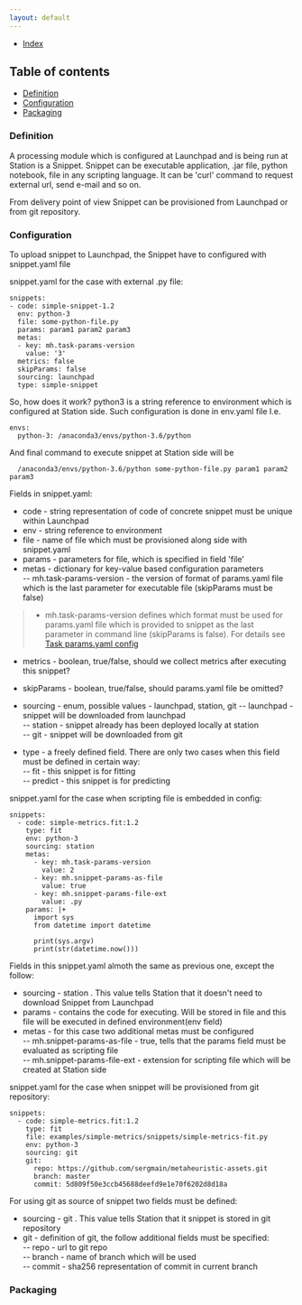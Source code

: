 ```yaml
---
layout: default
---
```


- [Index](/index)

## Table of contents

- [Definition](#definition)
- [Configuration](#configuration)
- [Packaging](#packaging)


### Definition

A processing module which is configured at Launchpad and is being run at Station is a Snippet.
Snippet can be executable application, .jar file, python notebook, 
file in any scripting language. It can be 'curl' command to request external url, send e-mail and so on.
  

From delivery point of view Snippet can be provisioned from Launchpad or from git repository.

### Configuration

To upload snippet to Launchpad, the Snippet have to configured with snippet.yaml file


snippet.yaml for the case with external .py file:
```
snippets:
- code: simple-snippet-1.2
  env: python-3
  file: some-python-file.py
  params: param1 param2 param3
  metas:
  - key: mh.task-params-version
    value: '3'
  metrics: false
  skipParams: false
  sourcing: launchpad
  type: simple-snippet
```

So, how does it work?
python3 is a string reference to environment which is configured at Station side. Such configuration is done in env.yaml file 
I.e.
```
envs:
  python-3: /anaconda3/envs/python-3.6/python
```

And final command to execute snippet at Station side will be 
```
  /anaconda3/envs/python-3.6/python some-python-file.py param1 param2 param3
```

Fields in snippet.yaml:   
- code - string representation of code of concrete snippet must be unique within Launchpad   
- env - string reference to environment   
- file - name of file which must be provisioned along side with snippet.yaml   
- params - parameters for file, which is specified in field 'file'   
- metas - dictionary for key-value based configuration parameters   
-- mh.task-params-version - the version of format of params.yaml file which 
 is the last parameter for executable file (skipParams must be false)   
 
> - mh.task-params-version defines which format must be used for params.yaml file which is provided to snippet 
 as the last parameter in command line (skipParams is false). For details see [Task params.yaml config](task-params-yaml)   
   
 
- metrics - boolean, true/false, should we collect metrics after executing this snippet?   
- skipParams - boolean, true/false, should params.yaml file be omitted?   
- sourcing - enum, possible values - launchpad, station, git
--        launchpad - snippet will be downloaded from launchpad   
--        station - snippet already has been deployed locally at station   
--        git - snippet will be downloaded from git   

- type - a freely defined field. There are only two cases when this field must be defined in certain way:   
-- fit - this snippet is for fitting   
-- predict - this snippet is for predicting   


snippet.yaml for the case when scripting file is embedded in config:
```
snippets:
  - code: simple-metrics.fit:1.2
    type: fit
    env: python-3
    sourcing: station
    metas:
      - key: mh.task-params-version
        value: 2
      - key: mh.snippet-params-as-file
        value: true
      - key: mh.snippet-params-file-ext
        value: .py
    params: |+
      import sys
      from datetime import datetime

      print(sys.argv)
      print(str(datetime.now()))
```

Fields in this snippet.yaml almoth the same as previous one, except the follow:      
- sourcing - station . This value tells Station that it doesn't need to download Snippet from Launchpad   
- params - contains the code for executing. Will be stored in file and 
 this file will be executed in defined environment(env field)    
- metas - for this case two additional metas must be configured   
-- mh.snippet-params-as-file - true, tells that the params field must be evaluated as scripting file   
-- mh.snippet-params-file-ext - extension for scripting file which will be created at Station side   



snippet.yaml for the case when snippet will be provisioned from git repository:
```
snippets:
  - code: simple-metrics.fit:1.2
    type: fit
    file: examples/simple-metrics/snippets/simple-metrics-fit.py
    env: python-3
    sourcing: git
    git:
      repo: https://github.com/sergmain/metaheuristic-assets.git
      branch: master
      commit: 5d809f50e3ccb45688deefd9e1e70f6202d8d18a
```
 
For using git as source of snippet two fields must be defined:            
- sourcing - git . This value tells Station that it snippet is stored in git repository   
- git - definition of git, the follow additional fields must be specified:     
-- repo - url to git repo   
-- branch - name of branch which will be used   
-- commit - sha256 representation of commit in current branch    



### Packaging